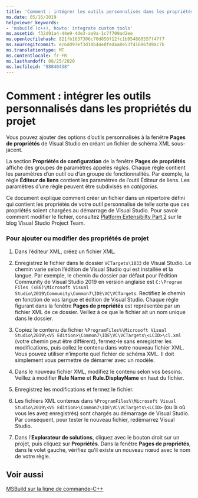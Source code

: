 ```yaml
---
title: 'Comment : intégrer les outils personnalisés dans les propriétés du projet'
ms.date: 05/16/2019
helpviewer_keywords:
- 'msbuild (c++), howto: integrate custom tools'
ms.assetid: f32d91a4-44e9-4de3-aa9a-1c7f709ad2ee
ms.openlocfilehash: 821fb1637306c70d850f12fc1b954860557f47f7
ms.sourcegitcommit: ec6dd97ef3d10b44e0fedaa8e53f41696f49ac7b
ms.translationtype: MT
ms.contentlocale: fr-FR
ms.lasthandoff: 08/25/2020
ms.locfileid: "88840438"
---
```

# <a name="how-to-integrate-custom-tools-into-the-project-properties"></a>Comment : intégrer les outils personnalisés dans les propriétés du projet

Vous pouvez ajouter des options d’outils personnalisés à la fenêtre **Pages de propriétés** de Visual Studio en créant un fichier de schéma XML sous-jacent.

La section **Propriétés de configuration** de la fenêtre **Pages de propriétés** affiche des groupes de paramètres appelés *règles*. Chaque règle contient les paramètres d’un outil ou d’un groupe de fonctionnalités. Par exemple, la règle **Éditeur de liens** contient les paramètres de l’outil Éditeur de liens. Les paramètres d’une règle peuvent être subdivisés en *catégories*.

Ce document explique comment créer un fichier dans un répertoire défini qui contient les propriétés de votre outil personnalisé de telle sorte que ces propriétés soient chargées au démarrage de Visual Studio. Pour savoir comment modifier le fichier, consultez [Platform Extensibilty Part 2](/archive/blogs/vsproject/platform-extensibility-part-2) sur le blog Visual Studio Project Team.

### <a name="to-add-or-change-project-properties"></a>Pour ajouter ou modifier des propriétés de projet

1. Dans l’éditeur XML, créez un fichier XML.

1. Enregistrez le fichier dans le dossier `VCTargets\1033` de Visual Studio. Le chemin varie selon l’édition de Visual Studio qui est installée et la langue. Par exemple, le chemin du dossier par défaut pour l’édition Community de Visual Studio 2019 en version anglaise est `C:\Program Files (x86)\Microsoft Visual Studio\2019\Community\Common7\IDE\VC\VCTargets`. Rectifiez le chemin en fonction de vos langue et édition de Visual Studio. Chaque règle figurant dans la fenêtre **Pages de propriétés** est représentée par un fichier XML de ce dossier. Veillez à ce que le fichier ait un nom unique dans le dossier.

1. Copiez le contenu du fichier `%ProgramFiles%\Microsoft Visual Studio\2019\<VS Edition>\Common7\IDE\VC\VCTargets\<LCID>\cl.xml` (votre chemin peut être différent), fermez-le sans enregistrer les modifications, puis collez le contenu dans votre nouveau fichier XML. Vous pouvez utiliser n’importe quel fichier de schéma XML. Il doit simplement vous permettre de démarrer avec un modèle.

1. Dans le nouveau fichier XML, modifiez le contenu selon vos besoins. Veillez à modifier **Rule Name** et **Rule.DisplayName** en haut du fichier.

1. Enregistrez les modifications et fermez le fichier.

1. Les fichiers XML contenus dans `%ProgramFiles%\Microsoft Visual Studio\2019\<VS Edition>\Common7\IDE\VC\VCTargets\<LCID>` (ou là où vous les avez enregistrés) sont chargés au démarrage de Visual Studio. Par conséquent, pour tester le nouveau fichier, redémarrez Visual Studio.

1. Dans l’**Explorateur de solutions**, cliquez avec le bouton droit sur un projet, puis cliquez sur **Propriétés**. Dans la fenêtre **Pages de propriétés**, dans le volet gauche, vérifiez qu’il existe un nouveau nœud avec le nom de votre règle.

## <a name="see-also"></a>Voir aussi

[MSBuild sur la ligne de commande-C++](msbuild-visual-cpp.md)
